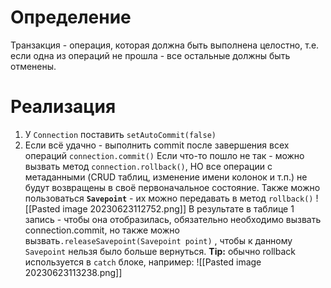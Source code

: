# Определение
Транзакция - операция, которая должна быть выполнена целостно, т.е. если одна из операций не прошла - все остальные должны быть отменены.
# Реализация
1. У `Connection` поставить `setAutoCommit(false)`
2. Если всё удачно - выполнить commit после завершения всех операций `connection.commit()`
Если что-то пошло не так - можно вызвать метод `connection.rollback()`, НО все операции с метаданными (CRUD таблиц, изменение имени колонок и т.п.) не будут возвращены в своё первоначальное состояние.
Также можно пользоваться **`Savepoint`** - их можно передавать в метод `rollback()`
![[Pasted image 20230623112752.png]]
В результате в таблице 1 запись - чтобы она отобразилась, обязательно необходимо вызвать connection.commit, но также можно вызвать`.releaseSavepoint(Savepoint point)` , чтобы к данному `Savepoint` нельзя было больше вернуться.
**Tip:** обычно rollback используется в `catch` блоке, например:
![[Pasted image 20230623113238.png]]